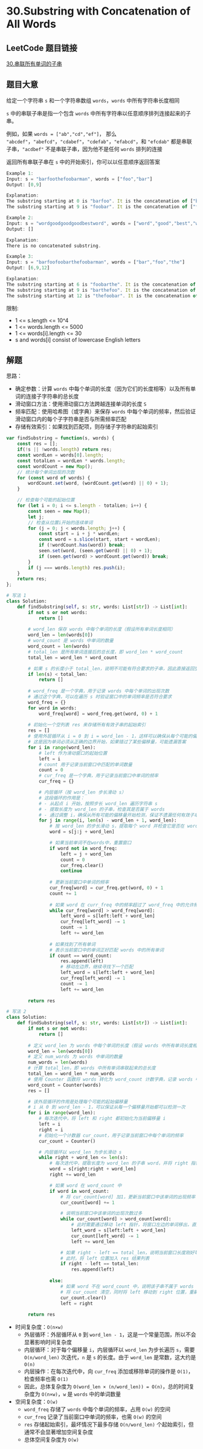 # 30.Substring with Concatenation of All Words

## LeetCode 题目链接

[30.串联所有单词的子串](https://leetcode.cn/problems/substring-with-concatenation-of-all-words/)

## 题目大意

给定一个字符串 `s` 和一个字符串数组 `words`，`words` 中所有字符串长度相同

`s` 中的串联子串是指一个包含 `words` 中所有字符串以任意顺序排列连接起来的子串。

例如，如果 `words = ["ab","cd","ef"]`， 那么 `"abcdef"`，`"abefcd"`，`"cdabef"`，`"cdefab"`，`"efabcd"`，和 `"efcdab"` 都是串联子串，`"acdbef"` 不是串联子串，因为他不是任何 `words` 排列的连接

返回所有串联子串在 `s` 中的开始索引，你可以以任意顺序返回答案

```js
Example 1:
Input: s = "barfoothefoobarman", words = ["foo","bar"]
Output: [0,9]

Explanation:
The substring starting at 0 is "barfoo". It is the concatenation of ["bar","foo"] which is a permutation of words.
The substring starting at 9 is "foobar". It is the concatenation of ["foo","bar"] which is a permutation of words.

Example 2:
Input: s = "wordgoodgoodgoodbestword", words = ["word","good","best","word"]
Output: []

Explanation:
There is no concatenated substring.

Example 3:
Input: s = "barfoofoobarthefoobarman", words = ["bar","foo","the"]
Output: [6,9,12]

Explanation:
The substring starting at 6 is "foobarthe". It is the concatenation of ["foo","bar","the"].
The substring starting at 9 is "barthefoo". It is the concatenation of ["bar","the","foo"].
The substring starting at 12 is "thefoobar". It is the concatenation of ["the","foo","bar"].
```

限制:
- 1 <= s.length <= 10^4
- 1 <= words.length <= 5000
- 1 <= words[i].length <= 30
- s and words[i] consist of lowercase English letters

## 解题

思路：
- 确定参数：计算 `words` 中每个单词的长度（因为它们的长度相等）以及所有单词的连接子字符串的总长度
- 滑动窗口方法：使用滑动窗口方法跨越连接单词的长度 `S`
- 频率匹配：使用哈希图（或字典）来保存 `words` 中每个单词的频率，然后验证滑动窗口内的每个子字符串是否与所需频率匹配
- 存储有效索引：如果找到匹配项，则存储子字符串的起始索引

```js
var findSubstring = function(s, words) {
    const res = [];
    if(!s || !words.length) return res;
    const wordLen = words[0].length;
    const totalLen = wordLen * words.length;
    const wordCount = new Map();
    // 统计每个单词出现的次数
    for (const word of words) {
        wordCount.set(word, (wordCount.get(word) || 0) + 1);
    }

    // 检查每个可能的起始位置
    for (let i = 0; i <= s.length - totalLen; i++) {
        const seen = new Map();
        let j;
        // 检查从位置i开始的连续单词
        for (j = 0; j < words.length; j++) {
            const start = i + j * wordLen;
            const word = s.slice(start, start + wordLen);
            if (!wordCount.has(word)) break;
            seen.set(word, (seen.get(word) || 0) + 1);
            if (seen.get(word) > wordCount.get(word)) break;
        }
        if (j === words.length) res.push(i);
    }
    return res;
};
```
```python
# 写法 1
class Solution:
    def findSubstring(self, s: str, words: List[str]) -> List[int]:
        if not s or not words:
            return []
        
        # word_len 保存 words 中每个单词的长度（假设所有单词长度相同）
        word_len = len(words[0])
        # word_count 是 words 中单词的数量
        word_count = len(words)
        # total_len 是所有单词连接后的总长度，即 word_len * word_count
        total_len = word_len * word_count

        # 如果 s 的长度小于 total_len，说明不可能有符合要求的子串，因此直接返回空列表
        if len(s) < total_len:
            return []
        
        # word_freq 是一个字典，用于记录 words 中每个单词的出现次数
        # 通过这个字典，可以在遍历 s 时验证窗口中的单词频率是否符合要求
        word_freq = {}
        for word in words:
            word_freq[word] = word_freq.get(word, 0) + 1
        
        # 初始化一个空列表 res 来存储所有有效子串的起始索引
        res = []
        # 使用外层循环从 i = 0 到 i = word_len - 1，这样可以确保从每个可能的偏移量开始检测是否有符合要求的子串
        # 这是因为单词必须从正确的边界开始，如果错过了某些偏移量，可能遗漏答案
        for i in range(word_len):
            # left 作为滑动窗口的起始位置
            left = i
            # count 用于记录当前窗口中匹配的单词数量
            count = 0
            # cur_freq 是一个字典，用于记录当前窗口中单词的频率
            cur_freq = {}

            # 内层循环（按 word_len 步长滑动 s）
            # 这段循环的作用是：
            # - 从起点 i 开始，按照步长 word_len 遍历字符串 s
            # - 提取长度为 word_len 的子串，检查其是否属于 words
            # - 通过调整 i，确保从所有可能的偏移量开始检测，保证不遗漏任何有效子串
            for j in range(i, len(s) - word_len + 1, word_len):
                # 按 word_len 的步长滑动 s，提取每个 word 并检查它是否在 word_freq 中
                word = s[j:j + word_len]

                # 如果当前单词不在words中，重置窗口
                if word not in word_freq:
                    left = j + word_len
                    count = 0
                    cur_freq.clear()
                    continue
                
                # 更新当前窗口中单词的频率
                cur_freq[word] = cur_freq.get(word, 0) + 1
                count += 1
                
                # 如果 word 在 curr_freq 中的频率超过了 word_freq 中的允许频率，向右移动 left 指针，并通过移除左边的单词来调整频率，直到频率符合要求
                while cur_freq[word] > word_freq[word]:
                    left_word = s[left:left + word_len]
                    cur_freq[left_word] -= 1
                    count -= 1
                    left += word_len
                
                # 如果找到了所有单词
                # 表示当前窗口中的单词正好匹配 words 中的所有单词
                if count == word_count:
                    res.append(left)
                    # 移动左边界，继续寻找下一个匹配
                    left_word = s[left:left + word_len]
                    cur_freq[left_word] -= 1
                    count -= 1
                    left += word_len
        
        return res

# 写法 2
class Solution:
    def findSubstring(self, s: str, words: List[str]) -> List[int]:
        if not s or not words:
            return []
        
        # 定义 word_len 为 words 中每个单词的长度（假设 words 中所有单词长度相同）
        word_len = len(words[0])
        # 定义 num_words 为 words 中单词的数量
        num_words = len(words)
        # 计算 total_len，即 words 中所有单词串联起来的总长度
        total_len = word_len * num_words
        # 使用 Counter 函数将 words 转化为 word_count 计数字典，记录 words 中每个单词的出现频率
        word_count = Counter(words)
        res = []

        # 该外层循环的作用是处理每个可能的起始偏移量
        # i 从 0 到 word_len - 1，可以保证从每一个偏移量开始都可以检测一次
        for i in range(word_len):
            # 每次迭代中，将 left 和 right 都初始化为当前偏移量 i
            left = i
            right = i
            # 初始化一个计数器 cur_count，用于记录当前窗口中每个单词的频率
            cur_count = Counter()

            # 内层循环以 word_len 为步长滑动 s
            while right + word_len <= len(s):
                # 每次迭代中，提取长度为 word_len 的子串 word，并将 right 指针向右移动 word_len
                word = s[right:right + word_len]
                right += word_len

                # 如果 word 在 word_count 中
                if word in word_count:
                    # 将 cur_count[word] 加1，更新当前窗口中该单词的出现频率
                    cur_count[word] += 1

                    # 说明当前窗口中该单词的出现次数过多
                    while cur_count[word] > word_count[word]:
                        # 此时需要通过移动 left 指针，将窗口左边的单词移出，直到该单词的频率恢复到符合要求的范围内
                        left_word = s[left:left + word_len]
                        cur_count[left_word] -= 1
                        left += word_len

                    # 如果 right - left == total_len，说明当前窗口长度刚好等于 words 中所有单词的总长度，且频率符合要求
                    # 此时，将 left 位置加入 res 结果列表
                    if right - left == total_len:
                        res.append(left)
                
                else:
                    # 如果 word 不在 word_count 中，说明该子串不属于 words 中的任何一个单词，此时需要重置窗口
                    # 将 cur_count 清空，同时将 left 移动到 right 位置，重新开始计数
                    cur_count.clear()
                    left = right
                    
        return res
```

- 时间复杂度：`O(n×w)`
  - 外层循环：外层循环从 `0` 到 `word_len - 1`，这是一个常量范围，所以不会显著影响时间复杂度
  - 内层循环：对于每个偏移量 `i`，内层循环以 `word_len` 为步长遍历 `s`，需要 `O(n/word_len)` 次迭代，`n` 是 `s` 的长度。由于 `word_len` 是常数，这大约是 `O(n)`
  - 内层操作：在每次迭代中，向 `cur_freq` 添加或移除单词的操作是 `O(1)`，检查频率也需 `O(1)`
  - 因此，总体复杂度为 `O(word_len × (n/word_len)) = O(n)`，总的时间复杂度为 `O(n×w)`，`w` 是 `words` 中的单词数量
- 空间复杂度：`O(w)`
  - `word_freq` 存储了 `words` 中每个单词的频率，占用 `O(w)` 的空间
  - `cur_freq` 记录了当前窗口中单词的频率，也需 `O(w)` 的空间
  - `res` 存储起始索引，最坏情况下最多存储 `O(n/word_len)` 个起始索引，但通常不会显著增加空间复杂度
  - 总体空间复杂度为 `O(w)`